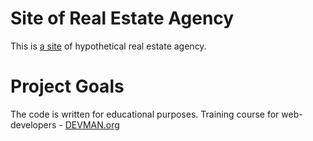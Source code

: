 # Site of Real Estate Agency

This is [a site](https://andreyad1.github.io/21_valid_markup/) 
of hypothetical real estate agency.

# Project Goals

The code is written for educational purposes. Training course for web-developers - [DEVMAN.org](https://devman.org)
